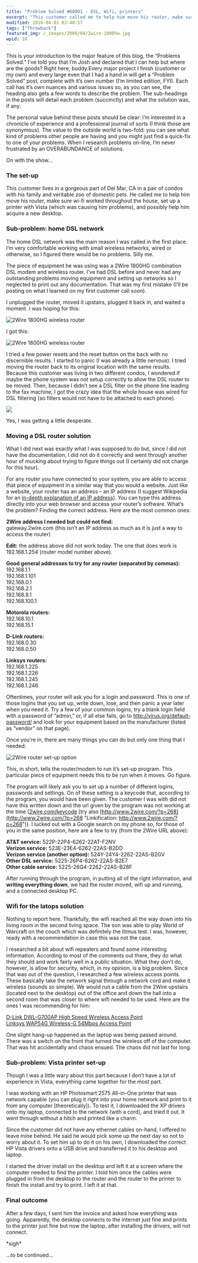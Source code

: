 ```yaml
---
title: "Problem Solved #00001 - DSL, Wifi, printers"
excerpt: "This customer called me to help him move his router, make sure wi-fi worked throughout the house, set up a printer with Vista (which was causing him problems), and possibly help him acquire a new desktop."
modified: 2016-04-01 03:48:57
tags: ["Throwback"]
featured_img: /_images/2008/04/2wire-1000hw.jpg
wpid: 10
---
```


This is your introduction to the major feature of this blog, the “Problems Solved.” I’ve told you that I’m Josh and declared that I can help but where are the goods? Right here, buddy.Every major project I finish (customer or my own) and every large even that I had a hand in will get a “Problem Solved” post, complete with it’s own number (I’m limited edition, FYI). Each call has it’s own nuances and various issues so, as you can see, the heading also gets a few words to describe the problem. The sub-headings in the posts will detail each problem (succinctly) and what the solution was, if any.

The personal value behind these posts should be clear: I’m interested in a chronicle of experience and a professional journal of sorts (I think those are synonymous). The value to the outside world is two-fold: you can see what kind of problems other people are having and you might just find a quick-fix to one of your problems. When I research problems on-line, I’m never frustrated by an OVERABUNDANCE of solutions.

On with the show…

### The set-up

This customer lives in a gorgeous part of Del Mar, CA in a pair of condos with his family and veritable zoo of domestic pets. He called me to help him move his router, make sure wi-fi worked throughout the house, set up a printer with Vista (which was causing him problems), and possibly help him acquire a new desktop.

### Sub-problem: home DSL network

The home DSL network was the main reason I was called in the first place. I’m very comfortable working with small wireless networks, wired or otherwise, so I figured there would be no problems. Silly me.

The piece of equipment he was using was a 2Wire 1800HG combination DSL modem and wireless router. I’ve had DSL before and never had any outstanding problems moving equipment and setting up networks so I neglected to print out any documentation. That was my first mistake (I’ll be posting on what I learned on my first customer call soon).

I unplugged the router, moved it upstairs, plugged it back in, and waited a moment. I was hoping for this:

![2Wire 1800HG wireless router](/_images/2008/04/2wire-1000hw.jpg)

I got this:

![2Wire 1800HG wireless router](/_images/2008/04/2wire-1000hw2.jpg)

I tried a few power resets and the reset button on the back with no discernible results. I started to panic (I was already a little nervous). I tried moving the router back to its original location with the same results. Because this customer was living in two different condos, I wondered if maybe the phone system was not setup correctly to allow the DSL router to be moved. Then, because I didn’t see a DSL filter on the phone line leading to the fax machine, I got the crazy idea that the whole house was wired for DSL filtering (so filters would not have to be attached to each phone).

![](/_images/2008/04/DSL_filter.jpg)

Yes, I was getting a little desperate.

### Moving a DSL router solution

What I did next was exactly what I was supposed to do but, since I did not have the documentation, I did not do it correctly and went through another hour of mucking about trying to figure things out (I certainly did not charge for this hour).

For any router you have connected to your system, you are able to access that piece of equipment in a similar way that you would a website. Just like a website, your router has an address – an IP address (I suggest Wikipedia for an [in-depth explanation of an IP address](https://en.wikipedia.org/wiki/IP_address)). You can type this address directly into your web browser and access your router’s software. What’s the problem? Finding the correct address. Here are the most common ones:

**2Wire address I needed but could not find:**  
gateway.2wire.com (this isn’t an IP address as much as it is just a way to access the router)

**Edit:** the address above did not work today. The one that does work is 192.168.1.254 (router model number above).

**Good general addresses to try for any router (separated by commas):**  
192.168.1.1  
192.168.1.101  
192.168.0.1  
192.168.2.1  
192.168.8.1  
192.168.100.1

**Motorola routers:**  
192.168.10.1  
192.168.15.1

**D-Link routers:**  
192.168.0.30  
192.168.0.50

**Linksys routers:**  
192.168.1.225  
192.168.1.226  
192.168.1.245  
192.168.1.246

Oftentimes, your router will ask you for a login and password. This is one of those logins that you set up, write down, lose, and then panic a year later when you need it. Try a few of your common logins, try a blank login field with a password of “admin,” or, if all else fails, go to http://virus.org/default-password/ and look for your equipment based on the manufacturer (listed as “vendor” on that page).

Once you’re in, there are many things you can do but only one thing that I needed:

![2Wire router set-up option](/_images/2008/04/2wire_setup.jpg)

This, in short, tells the router/modem to run it’s set-up program. This particular piece of equipment needs this to be run when it moves. Go figure.

The program will likely ask you to set up a number of different logins, passwords and settings. On of these setting is a keycode that, according to the program, you would have been given. The customer I was with did not have this written down and the url given by the program was not working at the time ([2wire.com/keycode](http://2wire.com/keycode "Linkification: http://2wire.com/keycode") \[try also [http://www.2wire.com/?p=268](http://www.2wire.com/?p=268 "Linkification: http://www.2wire.com/?p=268")). I lucked out with a Google search on my phone so, for those of you in the same position, here are a few to try (from the 2Wire URL above):

**AT&amp;T service:** 522P-22P4-6262-22AT-F2NV  
**Verizon service:** 523E-23E4-6262-22AS-B2DD  
**Verizon service (another option):** 524Y-24Y4-2262-22AS-B2GV  
**Other DSL service:** 5225-26P4-6262-22AS-B2E7  
**Other cable service:** 5225-26Q4-2262-22AS-B28F

After running through the program, in putting all of the right information, and **writing everything down**, we had the router moved, wifi up and running, and a connected desktop PC.

### Wifi for the latops solution

Nothing to report here. Thankfully, the wifi reached all the way down into his living room in the second living space. The son was able to play World of Warcraft on the couch which was definitely the litmus test. I was, however, ready with a recommendation in case this was not the case.

I researched a bit about wifi repeaters and found some interesting information. According to most of the comments out there, they do what they should and work fairly well in a public situation. What they don’t do, however, is allow for security, which, in my opinion, is a big problem. Since that was out of the question, I researched a few wireless access points. These basically take the network signal through a network cord and make it wireless (sounds so simple). We would run a cable from the 2Wire upstairs (located next to the desktop) out of the office and down the hall into a second room that was closer to where wifi needed to be used. Here are the ones I was recommending for him:

[D-Link DWL-G700AP High Speed Wireless Access Point](http://www.newegg.com/Product/Product.aspx?Item=N82E16833127146)  
[Linksys WAP54G Wireless-G 54Mbps Access Point](http://www.newegg.com/Product/Product.aspx?Item=N82E16833124012)

One slight hang-up happened as the laptop was being passed around. There was a switch on the front that turned the wireless off of the computer. That was hit accidentally and chaos ensued. The chaos did not last for long.

### Sub-problem: Vista printer set-up

Though I was a little wary about this part because I don’t have a lot of experience in Vista, everything came together for the most part.

I was working with an HP Photosmart 2575 All-in-One printer that was network capable (you can plug it right into your home network and print to it from any computer \[theoretically\]). To test it, I downloaded the XP drivers onto my laptop, connected to the network (with a cord), and tried it out. It went through without a hitch and printed like a charm.

Since the customer did not have any ethernet cables on-hand, I offered to leave mine behind. He said he would pick some up the next day so not to worry about it. To set him up to do it on his own, I downloaded the correct HP Vista drivers onto a USB drive and transferred it to his desktop and laptop.

I started the driver install on the desktop and left it at a screen where the computer needed to find the printer. I told him once the cables were plugged in from the desktop to the router and the router to the printer to finish the install and try to print. I left it at that.

### Final outcome

After a few days, I sent him the invoice and asked how everything was going. Apparently, the desktop connects to the internet just fine and prints to the printer just fine but now the laptop, after installing the drivers, will not connect.

\*sigh\*

…to be continued…
